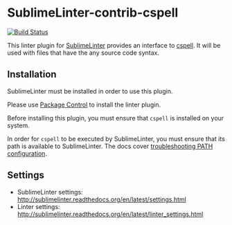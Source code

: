 SublimeLinter-contrib-cspell
============================

[![Build Status](https://travis-ci.org/hsghori/SublimeLinter-contrib-cspell.svg?branch=master)](https://travis-ci.org/hsghori/SublimeLinter-contrib-cspell)

This linter plugin for [SublimeLinter](https://github.com/SublimeLinter/SublimeLinter) provides an interface to [cspell](https://www.npmjs.com/package/cspell). It will be used with files that have the any source code syntax.

## Installation
SublimeLinter must be installed in order to use this plugin. 

Please use [Package Control](https://packagecontrol.io) to install the linter plugin.

Before installing this plugin, you must ensure that `cspell` is installed on your system.

In order for `cspell` to be executed by SublimeLinter, you must ensure that its path is available to SublimeLinter. The docs cover [troubleshooting PATH configuration](http://sublimelinter.readthedocs.io/en/latest/troubleshooting.html#finding-a-linter-executable).

## Settings
- SublimeLinter settings: http://sublimelinter.readthedocs.org/en/latest/settings.html
- Linter settings: http://sublimelinter.readthedocs.org/en/latest/linter_settings.html


